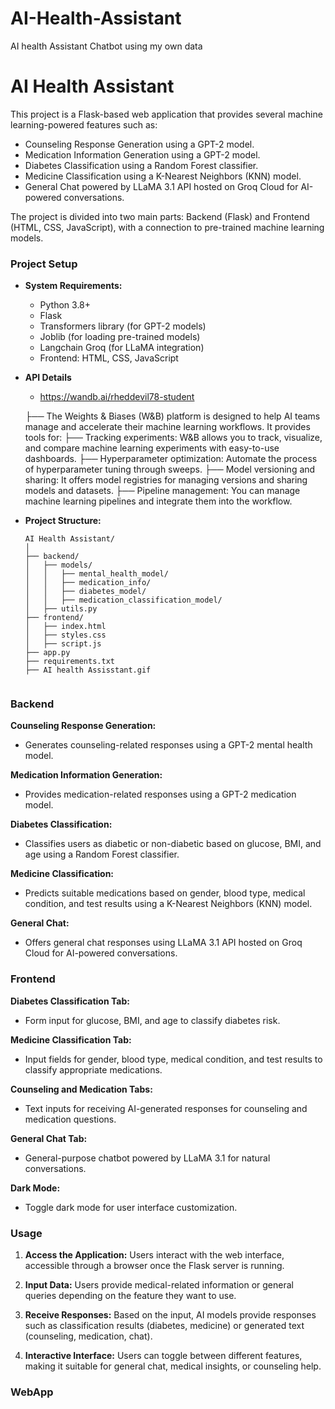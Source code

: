 # AI-Health-Assistant
AI health Assistant Chatbot using my own data



# AI Health Assistant

This project is a Flask-based web application that provides several machine learning-powered features such as:

- Counseling Response Generation using a GPT-2 model.
- Medication Information Generation using a GPT-2 model.
- Diabetes Classification using a Random Forest classifier.
- Medicine Classification using a K-Nearest Neighbors (KNN) model.
- General Chat powered by LLaMA 3.1 API hosted on Groq Cloud for AI-powered conversations.

The project is divided into two main parts: Backend (Flask) and Frontend (HTML, CSS, JavaScript), with a connection to pre-trained machine learning models.
### Project Setup

-  **System Requirements:**
    - Python 3.8+
    - Flask
    - Transformers library (for GPT-2 models)
    - Joblib (for loading pre-trained models)
    - Langchain Groq (for LLaMA integration)
    - Frontend: HTML, CSS, JavaScript

- **API Details**
    - https://wandb.ai/rheddevil78-student
    
    ├── The Weights & Biases (W&B) platform is designed to help AI teams manage and accelerate their machine learning workflows. It provides tools for:
        ├── Tracking experiments: W&B allows you to track, visualize, and compare machine       learning experiments with easy-to-use dashboards.
        ├── Hyperparameter optimization: Automate the process of hyperparameter tuning through sweeps.
        ├── Model versioning and sharing: It offers model registries for managing versions and sharing models and datasets.
        ├── Pipeline management: You can manage machine learning pipelines and integrate them into the workflow.


- **Project Structure:**
    ```
    AI Health Assistant/
    │
    ├── backend/
    │   ├── models/
    │   │   ├── mental_health_model/
    │   │   ├── medication_info/
    │   │   ├── diabetes_model/
    │   │   ├── medication_classification_model/
    │   ├── utils.py
    ├── frontend/
    │   ├── index.html
    │   ├── styles.css
    │   ├── script.js
    ├── app.py
    ├── requirements.txt
    ├── AI health Assisstant.gif
    

### Backend

**Counseling Response Generation:**
- Generates counseling-related responses using a GPT-2 mental health model.

**Medication Information Generation:**
- Provides medication-related responses using a GPT-2 medication model.

**Diabetes Classification:**
- Classifies users as diabetic or non-diabetic based on glucose, BMI, and age using a Random Forest classifier.

**Medicine Classification:**
- Predicts suitable medications based on gender, blood type, medical condition, and test results using a K-Nearest Neighbors (KNN) model.

**General Chat:**
- Offers general chat responses using LLaMA 3.1 API hosted on Groq Cloud for AI-powered conversations.


### Frontend

**Diabetes Classification Tab:**
- Form input for glucose, BMI, and age to classify diabetes risk.

**Medicine Classification Tab:**
- Input fields for gender, blood type, medical condition, and test results to classify appropriate medications.

**Counseling and Medication Tabs:**
- Text inputs for receiving AI-generated responses for counseling and medication questions.

**General Chat Tab:**
- General-purpose chatbot powered by LLaMA 3.1 for natural conversations.

**Dark Mode:**
- Toggle dark mode for user interface customization.


### Usage

1. **Access the Application:** Users interact with the web interface, accessible through a browser once the Flask server is running.

2. **Input Data:** Users provide medical-related information or general queries depending on the feature they want to use.

3. **Receive Responses:** Based on the input, AI models provide responses such as classification results (diabetes, medicine) or generated text (counseling, medication, chat).

4. **Interactive Interface:** Users can toggle between different features, making it suitable for general chat, medical insights, or counseling help.


### WebApp
